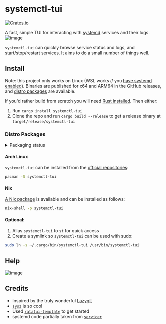 # systemctl-tui

[![Crates.io](https://img.shields.io/crates/v/systemctl-tui.svg)](https://crates.io/crates/systemctl-tui)

A fast, simple TUI for interacting with [systemd](https://en.wikipedia.org/wiki/Systemd) services and their logs.
![image](https://github.com/rgwood/systemctl-tui/assets/26268125/1ca529c6-2018-46c4-ae42-2c0f5925933d)

`systemctl-tui` can quickly browse service status and logs, and start/stop/restart services. It aims to do a small number of things well.

## Install

Note: this project only works on Linux (WSL works _if_ you [have systemd enabled](https://devblogs.microsoft.com/commandline/systemd-support-is-now-available-in-wsl/)). Binaries are published for x64 and ARM64 in the GitHub releases, and [distro packages](#distro-packages) are available.

If you'd rather build from scratch you will need [Rust installed](https://rustup.rs/). Then either:

1. Run `cargo install systemctl-tui`
2. Clone the repo and run `cargo build --release` to get a release binary at `target/release/systemctl-tui`

### Distro Packages

<details>
  <summary>Packaging status</summary>

[![Packaging status](https://repology.org/badge/vertical-allrepos/systemctl-tui.svg)](https://repology.org/project/systemctl-tui/versions)

</details>

#### Arch Linux

`systemctl-tui` can be installed from the [official repositories](https://archlinux.org/packages/extra/x86_64/systemctl-tui/):

```sh
pacman -S systemctl-tui
```

#### Nix

[A Nix package](https://search.nixos.org/packages?query=systemctl-tui) is available and can be installed as follows:

```sh
nix-shell -p systemctl-tui
```

#### Optional:

1. Alias `systemctl-tui` to `st` for quick access
2. Create a symlink so `systemctl-tui` can be used with sudo:

```sh
sudo ln -s ~/.cargo/bin/systemctl-tui /usr/bin/systemctl-tui
```

## Help
![image](https://github.com/rgwood/systemctl-tui/assets/26268125/b1b49850-61c4-4667-9110-20a34f917055)

## Credits

- Inspired by the truly wonderful [Lazygit](https://github.com/jesseduffield/lazygit)
- [`sysz`](https://github.com/joehillen/sysz) is so cool
- Used [`ratatui-template`](https://github.com/kdheepak/ratatui-template/) to get started
- systemd code partially taken from [`servicer`](https://github.com/servicer-labs/servicer)
